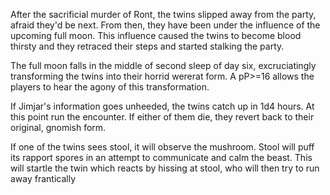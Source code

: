 After the sacrificial murder of Ront, the twins slipped away from the party, afraid they'd be next. From then, they have been under the influence of the upcoming full moon. This influence caused the twins to become blood thirsty and they retraced their steps and started stalking the party.
 
The full moon falls in the middle of second sleep of day six, excruciatingly transforming the twins into their horrid wererat form. A pP>=16 allows the players to hear the agony of this transformation.
 
If Jimjar's information goes unheeded, the twins catch up in 1d4 hours. At this point run the encounter. If either of them die, they revert back to their original, gnomish form.
 
If one of the twins sees stool, it will observe the mushroom. Stool will puff its rapport spores in an attempt to communicate and calm the beast. This will startle the twin which reacts by hissing at stool, who will then try to run away frantically
